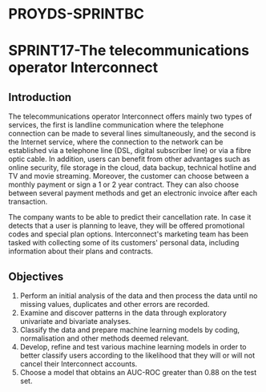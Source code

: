 # PROYDS-SPRINTBC
# SPRINT17-The telecommunications operator Interconnect

## Introduction
The telecommunications operator Interconnect offers mainly two types of services, the first is landline communication where the telephone connection can be made to several lines simultaneously, and the second is the Internet service, where the connection to the network can be established via a telephone line (DSL, digital subscriber line) or via a fibre optic cable. In addition, users can benefit from other advantages such as online security, file storage in the cloud, data backup, technical hotline and TV and movie streaming. Moreover, the customer can choose between a monthly payment or sign a 1 or 2 year contract. They can also choose between several payment methods and get an electronic invoice after each transaction.

The company wants to be able to predict their cancellation rate. In case it detects that a user is planning to leave, they will be offered promotional codes and special plan options. Interconnect's marketing team has been tasked with collecting some of its customers' personal data, including information about their plans and contracts.

## Objectives
1. Perform an initial analysis of the data and then process the data until no missing values, duplicates and other errors are recorded. 
2. Examine and discover patterns in the data through exploratory univariate and bivariate analyses.
3. Classify the data and prepare machine learning models by coding, normalisation and other methods deemed relevant.
4. Develop, refine and test various machine learning models in order to better classify users according to the likelihood that they will or will not cancel their Interconnect accounts.
5. Choose a model that obtains an AUC-ROC greater than 0.88 on the test set.
